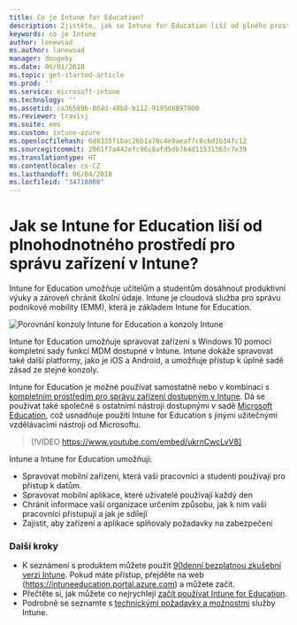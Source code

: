 ```yaml
---
title: Co je Intune for Education?
description: Zjistěte, jak se Intune for Education liší od plného prostředí správy Intune.
keywords: co je Intune
author: lenewsad
ms.author: lanewsad
manager: dougeby
ms.date: 06/01/2018
ms.topic: get-started-article
ms.prod: ''
ms.service: microsoft-intune
ms.technology: ''
ms.assetid: ca36589b-804d-40b8-b112-9195d8897800
ms.reviewer: travisj
ms.suite: ems
ms.custom: intune-azure
ms.openlocfilehash: 6d8335f1bac26b1a70c4e9aeaf7c8c6d1b34fc12
ms.sourcegitcommit: 2061f7a442efc96c8afd5db764d11531563c7e39
ms.translationtype: HT
ms.contentlocale: cs-CZ
ms.lasthandoff: 06/04/2018
ms.locfileid: "34718008"
---
```

# <a name="how-is-intune-for-education-different-from-the-full-device-management-experience-in-intune"></a>Jak se Intune for Education liší od plnohodnotného prostředí pro správu zařízení v Intune?

Intune for Education umožňuje učitelům a studentům dosáhnout produktivní výuky a zároveň chránit školní údaje. Intune je cloudová služba pro správu podnikové mobility (EMM), která je základem Intune for Education.

![Porovnání konzoly Intune for Education a konzoly Intune](./media/intune-azure-vs-intuneEDU.png)

Intune for Education umožňuje spravovat zařízení s Windows 10 pomocí kompletní sady funkcí MDM dostupné v Intune. Intune dokáže spravovat také další platformy, jako je iOS a Android, a umožňuje přístup k úplné sadě zásad ze stejné konzoly.

Intune for Education je možné používat samostatně nebo v kombinaci s [kompletním prostředím pro správu zařízení dostupným v Intune](introduction-intune.md). Dá se používat také společně s ostatními nástroji dostupnými v sadě [Microsoft Education](https://microsoft.com/education), což usnadňuje použití Intune for Education s jinými užitečnými vzdělávacími nástroji od Microsoftu.

> [!VIDEO https://www.youtube.com/embed/ukrnCwcLvV8]

Intune a Intune for Education umožňují:
* Spravovat mobilní zařízení, která vaši pracovníci a studenti používají pro přístup k datům.
* Spravovat mobilní aplikace, které uživatelé používají každý den
* Chránit informace vaší organizace určením způsobu, jak k nim vaši pracovníci přistupují a jak je sdílejí
* Zajistit, aby zařízení a aplikace splňovaly požadavky na zabezpečení

### <a name="next-steps"></a>Další kroky
* K seznámení s produktem můžete použít [90denní bezplatnou zkušební verzi Intune](https://signup.microsoft.com/Signup?OfferId=5eec053c-cc40-4cd5-a06a-ea8d75cf2686&ali=1). Pokud máte přístup, přejděte na web (https://intuneeducation.portal.azure.com) a můžete začít.
* Přečtěte si, jak můžete co nejrychleji [začít používat Intune for Education](/intune-education/what-is-express-configuration).
* Podrobně se seznamte s [technickými požadavky a možnostmi](/intune/supported-devices-browsers) služby Intune.

